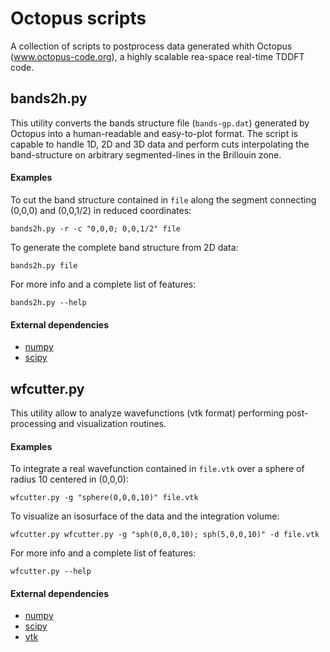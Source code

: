 # Octopus scripts

A collection of scripts to postprocess data generated whith Octopus (www.octopus-code.org), a highly scalable rea-space real-time TDDFT code.


## bands2h.py
This utility converts the bands structure file (```bands-gp.dat```) generated by Octopus into a human-readable and easy-to-plot format. The script is capable to handle 1D, 2D and 3D data and perform cuts interpolating the band-structure on arbitrary segmented-lines in the Brillouin zone. 

#### Examples
To cut the band structure contained in ```file``` along the segment connecting (0,0,0) and (0,0,1/2) in reduced coordinates:  
```
bands2h.py -r -c "0,0,0; 0,0,1/2" file
```  

To generate the complete band structure from 2D data:
```
bands2h.py file
```  
 

For more info and a complete list of features:  
```
bands2h.py --help
``` 

#### External dependencies
* [numpy](http://www.numpy.org)
* [scipy](http://www.scipy.org)

## wfcutter.py
This utility allow to analyze wavefunctions (vtk format) performing post-processing and visualization routines.  

#### Examples
To integrate a real wavefunction contained in ```file.vtk``` over a sphere of radius 10 centered in (0,0,0):
```
wfcutter.py -g "sphere(0,0,0,10)" file.vtk

```


To visualize an isosurface of the data and the integration volume:
```
wfcutter.py wfcutter.py -g "sph(0,0,0,10); sph(5,0,0,10)" -d file.vtk

```

For more info and a complete list of features:  
```
wfcutter.py --help
``` 

#### External dependencies
* [numpy](http://www.numpy.org)
* [scipy](http://www.scipy.org)
* [vtk](http://www.vtk.org/Wiki/VTK)
